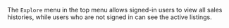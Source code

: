The `Explore` menu in the top menu allows signed-in users to view all sales histories, while users who are not signed in can see the active listings.
